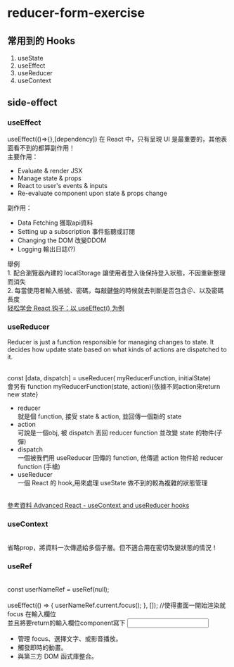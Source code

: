 # reducer-form-exercise

<h2>常用到的 Hooks</h2>


1. useState
2. useEffect
3. useReducer
4. useContext


<h2>side-effect</h2>

<h3>useEffect</h3>
useEffect(()=>{},[dependency])
在 React 中，只有呈現 UI 是最重要的，其他表面看不到的都算副作用！<br>
主要作用：
<ul>
<li>Evaluate & render JSX</li>
<li>Manage state & props</li>
<li>React to user's events & inputs</li>
<li>Re-evaluate component upon state & props change</li>
</ul>
副作用：
<ul>
<li>Data Fetching 獲取api資料</il>
<li>Setting up a subscription 事件監聽或訂閱</il>
<li>Changing the DOM 改變DDOM</il>
<li>Logging 輸出日誌(?)</il>
</ul>
舉例<br>
1. 配合瀏覽器內建的 localStorage 讓使用者登入後保持登入狀態，不因重新整理而消失<br>
2. 每當使用者輸入帳號、密碼，每敲鍵盤的時候就去判斷是否包含＠、以及密碼長度<br>
<a href='https://www.ruanyifeng.com/blog/2020/09/react-hooks-useeffect-tutorial.html'>轻松学会 React 钩子：以 useEffect() 为例</a>
<h3>useReducer</h3>
<p> Reducer is just a function responsible for managing changes to state. It decides how update state based on what kinds of actions are dispatched to it.</p><br>
const [data, dispatch] = useReducer( myReducerFunction, initialState) <br>
會另有 function myReducerFunction(state, action){依據不同action來return new state}
<ul>
  <li>reducer</li>  就是個 function, 接受 state & action, 並回傳一個新的 state<br>
  <li>action</li>   可說是一個obj, 被 dispatch 丟回 reducer function 並改變 state 的物件(子彈)<br>
   <li>dispatch</li> 一個被我們用 useReducer 回傳的 function, 他傳遞 action 物件給 reducer function (手槍)
  <li>useReducer</li> 一個 React 的 hook,用來處理 useState 做不到的較為複雜的狀態管理<br>
</ul>
<br/>
<a href='https://frontend.turing.edu/lessons/module-3/advanced-react-hooks.html'>參考資料 Advanced React - useContext and useReducer hooks</a>
  
<h3>useContext</h3><br>
省略prop，將資料一次傳遞給多個子層。但不適合用在密切改變狀態的情況！
  
<h3>useRef</h3><br>
  const userNameRef = useRef(null);<br>
  <br>
  useEffect(() => {
    userNameRef.current.focus();
  }, []); //使得畫面一開始渲染就 focus 在輸入欄位<br>
  並且將要return的輸入欄位component寫下 <Input ref={userNameRef}>
  <br>
<ul>
  <li>管理 focus、選擇文字、或影音播放。</li>
  <li>觸發即時的動畫。</li>
  <li>與第三方 DOM 函式庫整合。</li>
</ul>  
  <a href="https://dev.to/sajithpradeep/understanding-the-use-of-useeffect-hook-forwardref-in-react-57jf"></a>  
  

